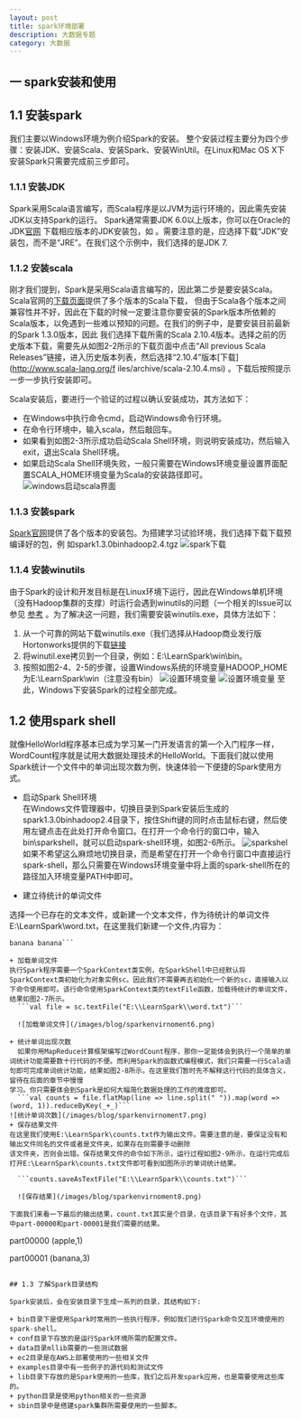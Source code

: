 ```yaml
---
layout: post
title: spark环境部署
description: 大数据专题
category: 大数据
---
```

    
    
## 一 spark安装和使用    

##  1.1 安装spark
  我们主要以Windows环境为例介绍Spark的安装。
  整个安装过程主要分为四个步骤：安装JDK、安装Scala、安装Spark、安装WinUtil。在Linux和Mac OS X下
  安装Spark只需要完成前三步即可。
  
### 1.1.1 安装JDK
Spark采用Scala语言编写，而Scala程序是以JVM为运行环境的，因此需先安装JDK以支持Spark的运行。
Spark通常需要JDK 6.0以上版本，你可以在Oracle的JDK[官网](http://www.oracle.com/technetwork/java/javase/downloads/index.html) 下载相应版本的JDK安装包，如
。需要注意的是，应选择下载“JDK”安装包，而不是“JRE”。在我们这个示例中，我们选择的是JDK 7.
    
    
### 1.1.2 安装scala    
刚才我们提到，Spark是采用Scala语言编写的，因此第二步是要安装Scala。Scala官网的[下载页面](http://www.scala-lang.org/download/)提供了多个版本的Scala下载，
但由于Scala各个版本之间兼容性并不好，因此在下载的时候一定要注意你要安装的Spark版本所依赖的Scala版本，以免遇到一些难以预知的问题。在我们的例子中，是要安装目前最新的Spark 1.3.0版本，因此
我们选择下载所需的Scala 2.10.4版本。选择之前的历史版本下载，需要先从如图2-2所示的下载页面中点击“All previous Scala Releases”链接，进入历史版本列表，然后选择“2.10.4”版本[下载](http://www.scala-lang.org/f iles/archive/scala-2.10.4.msi)
。下载后按照提示一步一步执行安装即可。
       
  Scala安装后，要进行一个验证的过程以确认安装成功，其方法如下：          
      
  + 在Windows中执行命令cmd，启动Windows命令行环境。        
  + 在命令行环境中，输入scala，然后敲回车。        
  + 如果看到如图2-3所示成功启动Scala Shell环境，则说明安装成功，然后输入exit，退出Scala Shell环境。    
  + 如果启动Scala Shell环境失败，一般只需要在Windows环境变量设置界面配置SCALA_HOME环境变量为Scala的安装路径即可。
  ![windows启动scala界面](/images/blog/sparkenvirnoment1.png)    
  
### 1.1.3 安装spark    
 [Spark官网](http://spark.apache.org/downloads.html)提供了各个版本的安装包。为搭建学习试验环境，我们选择下载下载预编译好的包，例
如spark1.3.0binhadoop2.4.tgz
 ![spark下载](/images/blog/sparkenvirnoment2.png)    
 
### 1.1.4 安装winutils    

由于Spark的设计和开发目标是在Linux环境下运行，因此在Windows单机环境（没有Hadoop集群的支撑）时运行会遇到winutils的问题（一个相关的Issue可以参见
[参考](https://issues.apache.org/jira/browse/SPARK-2356) 。为了解决这一问题，我们需要安装winutils.exe，具体方法如下：    
1. 从一个可靠的网站下载winutils.exe（我们选择从Hadoop商业发行版Hortonworks提供的下载[链接](http://public-repo-1.hortonworks.com/hdp-win-alpha/winutils.exe)
2. 将winutil.exe拷贝到一个目录，例如：E:\LearnSpark\win\bin。
3. 按照如图2-4、2-5的步骤，设置Windows系统的环境变量HADOOP_HOME为E:\LearnSpark\win（注意没有bin）
![设置环境变量](/images/blog/sparkenvirnoment3.png)
![设置环境变量](/images/blog/sparkenvirnoment4.png)
至此，Windows下安装Spark的过程全部完成。

## 1.2 使用spark shell    
  就像HelloWorld程序基本已成为学习某一门开发语言的第一个入门程序一样，WordCount程序就是试用大数据处理技术的HelloWorld。下面我们就以使用Spark统计一个文件中的单词出现次数为例，快速体验一下便捷的Spark使用方式。
+ 启动Spark Shell环境    
在Windows文件管理器中，切换目录到Spark安装后生成的spark1.3.0binhadoop2.4目录下，按住Shift键的同时点击鼠标右键，然后使用左键点击在此处打开命令窗口。在打开一个命令行的窗口中，输入bin\sparkshell，就可以启动spark-shell环境，如图2-6所示。
![sparkshel](/images/blog/sparkenvirnoment5.png)
如果不希望这么麻烦地切换目录，而是希望在打开一个命令行窗口中直接运行spark-shell，那么只需要在Windows环境变量中将上面的spark-shell所在的路径加入环境变量PATH中即可。

+ 建立待统计的单词文件    

选择一个已存在的文本文件，或新建一个文本文件，作为待统计的单词文件E:\LearnSpark\word.txt，在这里我们新建一个文件,内容为：    

```apple banana
banana banana```     

+ 加载单词文件    
执行Spark程序需要一个SparkContext类实例，在SparkShell中已经默认将SparkContext类初始化为对象实例sc。因此我们不需要再去初始化一个新的sc，直接输入以下命令使用即可。该行命令使用SparkContext类的textFile函数，加载待统计的单词文件，结果如图2-7所示。    
  ```val file = sc.textFile("E:\\LearnSpark\\word.txt")```    

  ![加载单词文件](/images/blog/sparkenvirnoment6.png)     

+ 统计单词出现次数    
  如果你用MapReduce计算框架编写过WordCount程序，那你一定能体会到执行一个简单的单词统计功能需要数十行代码的不便。而利用Spark的函数式编程模式，我们只需要一行Scala语句即可完成单词统计功能，结果如图2-8所示。在这里我们暂时先不解释这行代码的具体含义，留待在后面的章节中慢慢
学习。你只需要体会到Spark是如何大幅简化数据处理的工作的难度即可。    
  ```val counts = file.flatMap(line => line.split(" ")).map(word => (word, 1)).reduceByKey(_+_)```    
![统计单词次数](/images/blog/sparkenvirnoment7.png)     
+ 保存结果文件    
在这里我们使用E:\LearnSpark\counts.txt作为输出文件。需要注意的是，要保证没有和输出文件同名的文件或者是文件夹，如果存在则需要手动删除
该文件夹，否则会出错。保存结果文件的命令如下所示，运行过程如图2-9所示，在运行完成后打开E:\LearnSpark\counts.txt文件即可看到如图所示的单词统计结果。    

  ```counts.saveAsTextFile("E:\\LearnSpark\\counts.txt")```    
  
  ![保存结果](/images/blog/sparkenvirnoment8.png)    
  
下面我们来看一下最后的输出结果，count.txt其实是个目录，在该目录下有好多个文件，其中part-00000和part-00001是我们需要的结果。       

```
part00000
(apple,1)

part00001
(banana,3)
```    

## 1.3 了解Spark目录结构    

Spark安装后，会在安装目录下生成一系列的目录，其结构如下:    

+ bin目录下是使用Spark时常用的一些执行程序，例如我们进行Spark命令交互环境使用的spark-shell。    
+ conf目录下存放的是运行Spark环境所需的配置文件。    
+ data目录mllib需要的一些测试数据    
+ ec2目录是在AWS上部署使用的一些相关文件    
+ examples目录中有一些例子的源代码和测试文件    
+ lib目录下存放的是Spark使用的一些库，我们之后开发spark应用，也是需要使用这些库的。    
+ python目录是使用python相关的一些资源    
+ sbin目录中是搭建spark集群所需要使用的一些脚本。


 

